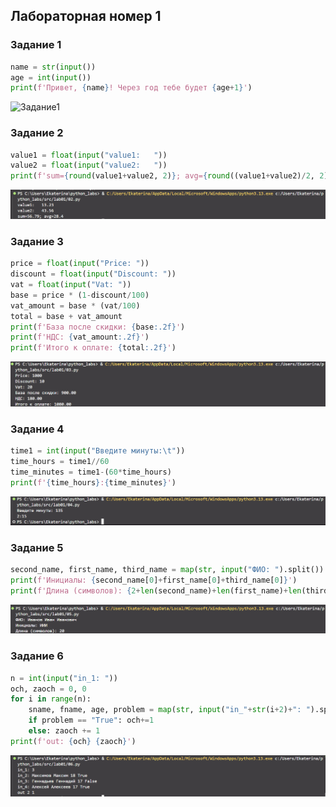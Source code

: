 ## Лабораторная номер 1
### Задание 1
```python
name = str(input())
age = int(input())
print(f'Привет, {name}! Через год тебе будет {age+1}')
```
![Задание1](.\Python_labs\images\lab01\01.png)
### Задание 2
```python
value1 = float(input("value1:   "))
value2 = float(input("value2:   "))
print(f'sum={round(value1+value2, 2)}; avg={round((value1+value2)/2, 2)}')
```
![Задание2](.\images\lab01\02.png)
### Задание 3
```python
price = float(input("Price: "))
discount = float(input("Discount: "))
vat = float(input("Vat: "))
base = price * (1-discount/100)
vat_amount = base * (vat/100)
total = base + vat_amount
print(f'База после скидки: {base:.2f}')
print(f'НДС: {vat_amount:.2f}')
print(f'Итого к оплате: {total:.2f}')
```
![Задание3](.\images\lab01\03.png)
### Задание 4
```python
time1 = int(input("Введите минуты:\t"))
time_hours = time1//60
time_minutes = time1-(60*time_hours)
print(f'{time_hours}:{time_minutes}')
```
![Задание4](.\images\lab01\04.png)
### Задание 5
```python
second_name, first_name, third_name = map(str, input("ФИО: ").split())
print(f'Инициалы: {second_name[0]+first_name[0]+third_name[0]}')
print(f'Длина (символов): {2+len(second_name)+len(first_name)+len(third_name)}')
```
![Задание5](.\images\lab01\05.png)
### Задание 6
```python
n = int(input("in_1: "))
och, zaoch = 0, 0
for i in range(n):
    sname, fname, age, problem = map(str, input("in_"+str(i+2)+": ").split()) 
    if problem == "True": och+=1
    else: zaoch += 1
print(f'out: {och} {zaoch}')
```
![Задание6](.\images\lab01\06.png)